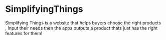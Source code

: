 # SimplifyingThings
Simplifying Things is a website that helps buyers choose the right products , Input their needs then the apps outputs a product thats just has the right features for them!
